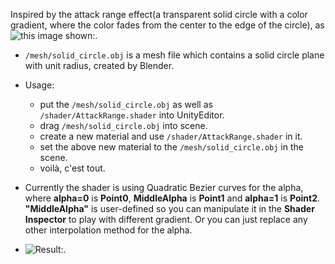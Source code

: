 Inspired by the attack range effect(a transparent solid circle with a color gradient, where the color fades from the center to the edge of the circle), as ![this image shown:](/images/lol-range-info.jpg).

- `/mesh/solid_circle.obj` is a mesh file which contains a solid circle plane with unit radius, created by Blender.

- Usage:
	- put the `/mesh/solid_circle.obj` as well as `/shader/AttackRange.shader` into UnityEditor.
	- drag `/mesh/solid_circle.obj` into scene.
	- create a new material and use `/shader/AttackRange.shader` in it.
	- set the above new material to the `/mesh/solid_circle.obj` in the scene.
	- voilà, c'est tout.

- Currently the shader is using Quadratic Bezier curves for the alpha, where **alpha=0** is **Point0**, **MiddleAlpha** is **Point1** and **alpha=1** is **Point2**. **"MiddleAlpha"** is user-defined so you can manipulate it in the **Shader Inspector** to play with different gradient. Or you can just replace any other interpolation method for the alpha.

- ![Result:](/images/result.png).